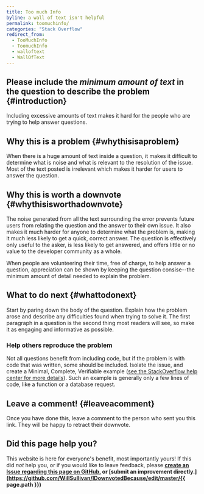 ```yaml
---
title: Too much Info
byline: a wall of text isn't helpful
permalink: toomuchinfo/
categories: "Stack Overflow"
redirect_from:
  - TooMuchInfo
  - ToomuchInfo
  - walloftext
  - WallOfText
---
```

## Please include the _minimum amount of text_ in the question to describe the problem {#introduction}
Including excessive amounts of text makes it hard for the people who are trying to help answer questions.

## Why this is a problem {#whythisisaproblem}
When there is a huge amount of text inside a question, it makes it difficult to determine what is noise and what is relevant to the resolution of the issue. Most of the text posted is irrelevant which makes it harder for users to answer the question.

## Why this is worth a downvote {#whythisisworthadownvote}
The noise generated from all the text surrounding the error prevents future users from relating the question and the answer to their own issue. It also makes it much harder for anyone to determine what the problem is, making it much less likely to get a quick, correct answer. The question is effectively only useful to the asker, is less likely to get answered, and offers little or no value to the developer community as a whole.

When people are volunteering their time, free of charge, to help answer a question, appreciation can be shown by keeping the question consise--the minimum amount of detail needed to explain the problem. 

## What to do next {#whattodonext}
Start by paring down the body of the question. Explain how the problem arose and describe any difficulties found when trying to solve it. The first paragraph in a question is the second thing most readers will see, so make it as engaging and informative as possible.

### Help others reproduce the problem
Not all questions benefit from including code, but if the problem is with code that was written, some should be included. Isolate the issue, and create a Minimal, Complete, Verifiable example ([see the StackOverflow help center for more details](https://stackoverflow.com/help/mcve)). Such an example is generally only a few lines of code, like a function or a database request.

## Leave a comment! {#leaveacomment}
Once you have done this, leave a comment to the person who sent you this link. They will be happy to retract their downvote.

## Did this page help you?
This website is here for everyone's benefit, most importantly yours! If this did <i>not</i> help you, or if you would
like to leave feedback, please **[create an Issue regarding this page on GitHub,](https://github.com/WillSullivan/IDownvotedBecause/issues/new) or [submit an improvement directly.](https://github.com/WillSullivan/IDownvotedBecause/edit/master/{{ page.path }})**